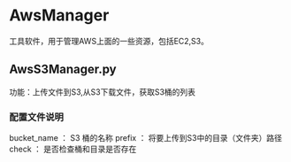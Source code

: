 # AwsManager
工具软件，用于管理AWS上面的一些资源，包括EC2,S3。

## AwsS3Manager.py
功能：上传文件到S3,从S3下载文件，获取S3桶的列表

### 配置文件说明
bucket_name ： S3 桶的名称
prefix ： 将要上传到S3中的目录（文件夹）路径
check ： 是否检查桶和目录是否存在

 


